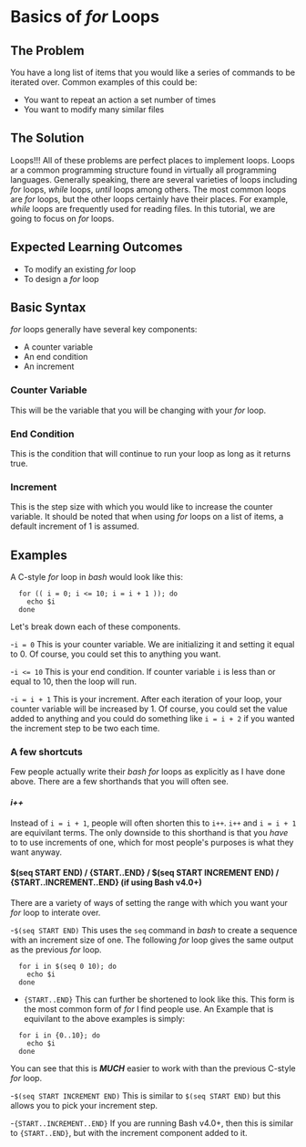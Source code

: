 # Basics of *for* Loops

## The Problem

You have a long list of items that you would like a series of commands to be iterated over. Common examples of this could be:

* You want to repeat an action a set number of times
* You want to modify many similar files

## The Solution

Loops!!! All of these problems are perfect places to implement loops. Loops ar a common programming structure found in virtually all programming languages. Generally speaking, there are several varieties of loops including *for* loops, *while* loops, *until* loops among others. The most common loops are *for* loops, but the other loops certainly have their places. For example, *while* loops are frequently used for reading files. In this tutorial, we are going to focus on *for* loops.

## Expected Learning Outcomes

* To modify an existing *for* loop
* To design a *for* loop

## Basic Syntax

*for* loops generally have several key components:

* A counter variable
* An end condition
* An increment

### Counter Variable

This will be the variable that you will be changing with your *for* loop. 

### End Condition

This is the condition that will continue to run your loop as long as it returns true. 

### Increment

This is the step size with which you would like to increase the counter variable. It should be noted that when using *for* loops on a list of items, a default increment of 1 is assumed.

## Examples

A C-style *for* loop in *bash* would look like this:

```
  for (( i = 0; i <= 10; i = i + 1 )); do
    echo $i
  done
```

Let's break down each of these components.

-`i = 0` This is your counter variable. We are initializing it and setting it equal to 0. Of course, you could set this to anything you want. 

-`i <= 10` This is your end condition. If counter variable `i` is less than or equal to 10, then the loop will run.

-`i = i + 1` This is your increment. After each iteration of your loop, your counter variable will be increased by 1. Of course, you could set the value added to anything and you could do something like `i = i + 2` if you wanted the increment step to be two each time.

### A few shortcuts

Few people actually write their *bash for* loops as explicitly as I have done above. There are a few shorthands that you will often see. 

#### *i++*

Instead of `i = i + 1`, people will often shorten this to `i++`. `i++` and `i = i + 1` are equivilant terms. The only downside to this shorthand is that you *have* to to use increments of one, which for most people's purposes is what they want anyway.

#### $(seq START END) / {START..END} / $(seq START INCREMENT END) / {START..INCREMENT..END} (if using Bash v4.0+) 

There are a variety of ways of setting the range with which you want your *for* loop to interate over. 

-`$(seq START END)` This uses the `seq` command in *bash* to create a sequence with an increment size of one. The following *for* loop gives the same output as the previous *for* loop.

```
  for i in $(seq 0 10); do
    echo $i
  done
```

- `{START..END}` This can further be shortened to look like this. This form is the most common form of *for* I find people use. An Example that is equivilant to the above examples is simply:

```
  for i in {0..10}; do
    echo $i
  done
```

You can see that this is ***MUCH*** easier to work with than the previous C-style *for* loop. 

-`$(seq START INCREMENT END)` This is similar  to `$(seq START END)` but this allows you to pick your increment step.

-`{START..INCREMENT..END}` If you are running Bash v4.0+, then this is similar to `{START..END}`, but with the increment component added to it. 
